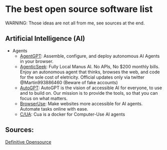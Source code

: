 # The best open source software list
WARNING: Those ideas are not all from me, see sources at the end.

## Artificial Intelligence (AI)
- Agents
    - [AgentGPT](https://github.com/mustbeperfect/definitive-opensource?tab=readme-ov-file#ai-utilities): Assemble, configure, and deploy autonomous AI Agents in your browser.
    - [AgenticSeek](https://github.com/Fosowl/agenticSeek): Fully Local Manus AI. No APIs, No $200 monthly bills. Enjoy an autonomous agent that thinks, browses the web, and code for the sole cost of eletricity. Official updates only via twitter @Martin993886460 (Beware of fake accounts)
    - [AutoGPT](https://github.com/Significant-Gravitas/AutoGPT): AutoGPT is the vision of accessible AI for everyone, to use and to build on. Our mission is to provide the tools, so that you can focus on what matters.
    - [BrowserUse](https://github.com/browser-use/browser-use): Make websites more accessible for AI agents. Automate tasks online with ease.
    - [C/UA](https://github.com/trycua/cua): Cua is a docker for Computer-Use AI agents

## Sources:
[Definitive Opensource](https://github.com/mustbeperfect/definitive-opensource)

